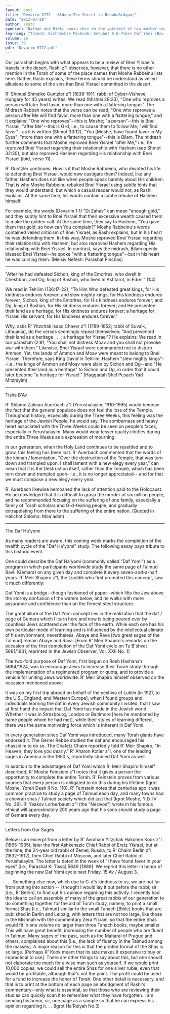```yaml
---
layout: post
title: "Devarim 5772 - &ldquo;The Secret to Rebuke&rdquo;"
date: "2012-07-28"
author: skatz
sponsor: "Nathan and Rikki Lewin <br> on the yahrzeit of his mother <br> Peppy Sternheim Lewin <br> (Pessel bat Naftali a\"h)"
learning: "Tanach: Eichah<br> Mishnah: Ketubot 5:6-7<br> Daf Yomi (Bavli): Niddah 68<br> Daf Yomi (Yerushalmi): None<br> Halachah Yomit: Orach Chaim 91:6-92:2"
volume: 26
issue: 39
pdf: "Devarim 5772.pdf"
---
```


Our parashah begins with what appears to be a review of Bnei Yisrael's travels in the desert. Rashi z"l observes, however, that there is no other mention in the Torah of some of the place names that Moshe Rabbeinu lists here. Rather, Rashi explains, these terms should be understood as veiled allusions to some of the sins that Bnei Yisrael committed in the desert.

R' Shmuel Shmelke Guntzler z"l (1838-1911; rabbi of Oyber-Visheve, Hungary for 45 years) writes: We read (Mishlei 28:23), "One who reproves a person will later find favor, more than one with a flattering tongue." The Midrash Rabbah notes that the verse can be read, "One who reproves a person after Me will find favor, more than one with a flattering tongue," and it explains: "One who reproves"--this is Moshe; "a person"--this is Bnei Yisrael; "after Me"--this is G-d, i.e., to cause them to follow Me; "will find favor"--as it is written (Shmot 33:12), "You \[Moshe\] have found favor in My Eyes"; "more than one with a flattering tongue"--this is Bilam. The midrash further comments that Moshe reproved Bnei Yisrael "after Me," i.e., he reproved Bnei Yisrael regarding their relationship with Hashem (see Shmot 32:30), but also reproved Hashem regarding His relationship with Bnei Yisrael (ibid, verse 11).

R' Guntzler continues: How is it that Moshe Rabbeinu, who devoted his life to defending Bnei Yisrael, would now castigate them? Indeed, like any father, Hashem does not like when people speak harshly about His children. That is why Moshe Rabbeinu rebuked Bnei Yisrael using subtle hints that they would understand, but which a casual reader would not, as Rashi explains. At the same time, his words contain a subtle rebuke of Hashem himself.

For example, the words (Devarim 1:1) "Di Zahav" can mean "enough gold," and they subtly hint to Bnei Yisrael that their excessive wealth caused them to make the golden calf. At the same time, they say to Hashem, "You gave them that gold, so how can You complain?" Moshe Rabbeinu's words contained veiled criticism of Bnei Yisrael, as Rashi explains, but in his heart he was defending them. In this way, Moshe reproved Bnei Yisrael regarding their relationship with Hashem, but also reproved Hashem regarding His relationship with Bnei Yisrael. In contrast, says the midrash, Bilam openly blessed Bnei Yisrael--he spoke "with a flattering tongue"--but in his heart he was cursing them. (Meisiv Nefesh: Parashat Pinchas)

********

"After he had defeated Sichon, king of the Emorites, who dwelt in Cheshbon, and Og, king of Bashan, who lived in Ashtarot, in Edrei." (1:4)

We read in Tehilim (136:17-22), "To Him Who defeated great kings, for His kindness endures forever; and slew mighty kings, for His kindness endures forever; Sichon, king of the Emorites, for His kindness endures forever; and Og, king of Bashan, for His kindness endures forever; and He presented their land as a heritage, for His kindness endures forever; a heritage for Yisrael His servant, for His kindness endures forever."

Why, asks R' Yitzchak Isaac Chaver z"l (1789-1852; rabbi of Suvalk, Lithuania), do the verses seemingly repeat themselves: "And presented their land as a heritage . . .; a heritage for Yisrael"? He explains: We read in our parashah (2:9), "You shall not distress Moav and you shall not provoke war with them." Likewise, Bnei Yisrael were commanded not to disturb Ammon. Yet, the lands of Ammon and Moav were meant to belong to Bnei Yisrael. Therefore, says King David in Tehilim, Hashem "slew mighty kings"--i.e., the kings of Ammon and Moav were slain by Sichon and Og--and "He presented their land as a heritage" to Sichon and Og, in order that it could later become "a heritage for Yisrael." (Haggadah Shel Pesach Yad Mitzrayim)

********

Tisha B'Av

R' Shlomo Zalman Auerbach z"l (Yerushalayim; 1910-1995) would bemoan the fact that the general populace does not feel the loss of the Temple. Throughout history, especially during the Three Weeks, this feeling was the heritage of the Jewish People, he would say. The somberness and heavy heart associated with the Three Weeks could be seen on people's faces, especially in Yerushalayim. Many would wear lesser quality clothes during the entire Three Weeks as a expression of mourning.

In our generation, when the Holy Land continues to be resettled and to grow, this feeling has been lost. R' Auerbach commented that the words of the kinnah / lamentation, "Over the destruction of the Temple, that was torn down and trampled upon, I shall lament with a new elegy every year," can mean that it is the Destruction itself, rather than the Temple, which has been torn down and trampled upon- i.e., it is no longer appreciated-- and for that we must compose a new elegy every year.

R' Auerbach likewise bemoaned the lack of attention paid to the Holocaust. He acknowledged that it is difficult to grasp the murder of six million people, and he recommended focusing on the suffering of one family, especially a family of Torah scholars and G-d-fearing people, and gradually extrapolating from there to the suffering of the entire nation. (Quoted in Halichot Shlomo: Moa'adim)

********

The Daf Ha'yomi

As many readers are aware, this coming week marks the completion of the twelfth cycle of the "Daf Ha'yomi" study. The following essay pays tribute to this historic event.

One could describe the Daf Ha'yomi (commonly called "Daf Yomi") as a program in which participants worldwide study the same page of Talmud Bavli (Gemara) on any given day and complete it every seven-and-a-half years. R' Meir Shapiro z"l, the tzaddik who first promoted this concept, saw it much differently:

Daf Yomi is a bridge--though fashioned of paper--which lifts the Jew above the stormy confusion of the waters below, and he walks with more assurance and confidence than on the firmest steel structure.

The great allure of the Daf Yomi concept lies in the realization that the daf / page of Gemara which I learn here and now is being poured over by countless Jews scattered over the face of the earth. While each one has his own particular mode of learning and is influenced by the intellectual climate of his environment, nevertheless, Abaye and Rava \[two great sages of the Talmud\] remain Abaye and Rava. \[From R' Meir Shapiro's remarks on the occasion of the first completion of the Daf Yomi cycle on Tu B'shvat 5691/1931, reprinted in the Jewish Observer, Vol. XXII No. 1\]

The two-fold purpose of Daf Yomi, first begun on Rosh Hashanah 5684/1924, was to encourage Jews to increase their Torah study through the implementation of a regimented program or quota, and to provide a vehicle for uniting Jews worldwide. R' Meir Shapiro himself observed on the occasion mentioned above:

It was on my first trip abroad on behalf of the yeshiva of Lublin \[in 1927, to the U.S., England, and Western Europe\], when I found groups and individuals learning the daf in every Jewish community I visited, that I saw at first hand the impact that Daf Yomi has made in the Jewish world. Whether it was in Strasbourg, London or Baltimore \[here he mentioned by name people whom he had met\], while their styles of learning differed, there was the same motivating force which is inherent in Daf Yomi.

In every generation since Daf Yomi was introduced, many Torah giants have endorsed it. The Gerrer Rebbe studied the daf and encouraged his chassidim to do so. The Chafetz Chaim reportedly told R' Meir Shapiro, "In Heaven, they love you dearly." R' Aharon Kotler z"l, one of the leading sages in America in the 1950's, reportedly studied Daf Yomi as well.

In addition to the advantages of Daf Yomi which R' Meir Shapiro himself described, R' Moshe Feinstein z"l notes that it gives a person the opportunity to complete the entire Torah. R' Feinstein proves from various sources that every person is obligated to do this during his lifetime (Igrot Moshe, Yoreh Deah II No. 110). R' Feinstein notes that centuries ago it was common practice to study a page of Talmud each day, and many towns had a chevrah shas / Talmud society which did just that (Igrot Moshe, Y.D. IV No. 36). R' Yaakov Lorberbaum z"l (the "Nesivos") wrote in his famous ethical will approximately 200 years ago that his sons should study a page of Gemara every day.

********

Letters from Our Sages

Below is an excerpt from a letter by R' Avraham Yitzchak Hakohen Kook z"l (1865-1935), later the first Ashkenazic Chief Rabbi of Eretz Yisrael, but at the time, the 24-year old rabbi of Zemel, Russia, to R' Chaim Berlin z"l (1832-1912), then Chief Rabbi of Moscow, and later Chief Rabbi of Yerushalayim. The letter is dated in the week of "I have found favor in your eyes" \[i.e., Parashat Ki Tissa\] 5649 \[1889\]. We reprint this letter in honor of beginning the new Daf Yomi cycle next Friday, 15 Av / August 3.

. . . Something else new, which due to G-d's kindness to us, we are not far from putting into action -- I thought I would lay it out before the rabbi, sir \[i.e., R' Berlin\], to find out his opinion regarding this activity. I recently had the idea to call an assembly of many of the great rabbis of our generation to do something together for the aid of Torah study, namely, to print a small format Shas \[i.e., Talmud\] similar to the small Tanach \[Bible\] books that are published in Berlin and Leipzig, with letters that are not too large, like those in the Mishnah with the commentary Zera Yisrael, so that the entire Shas would fit in one volume no larger than three Tanach books, maybe smaller. This will have great benefit, increasing the number of people who are fluent in Talmud. Many sages of the past, such as the Maharal of Prague and others, complained about this \[i.e., the lack of fluency in the Talmud among the masses\]. A major reason for this is that the printed format of the Shas is so large. \[Perhaps R' Kook meant that its size makes it expensive to buy or impractical to use\]. There are other things to say about this, but one should not elaborate too much for a wise man such as yourself. If we would print 10,000 copies, we could sell the entire Shas for one silver ruble; even that would be profitable, although that's not the point. The profit could be used for a fund to increase the honor of Torah. One other detail is necessary, and that is to print at the bottom of each page an abridgment of Rashi's commentary--only what is essential, so that those who are reviewing their studies can quickly scan it to remember what they have forgotten. I am sending his honor, sir, one page as a sample so that he can express his opinion regarding it. . . (Igrot Ha'Reiyah No.3)

